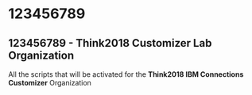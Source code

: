 # 123456789
123456789 - Think2018 Customizer Lab Organization
---

All the scripts that will be activated for the **Think2018 IBM Connections Customizer** Organization
